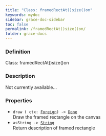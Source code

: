 ```yaml
---
title: "Class: framedRectAt()size()on"
keywords: mydoc
sidebar: grace-doc-sidebar
toc: false
permalink: /framedRectAt()size()on/
folder: grace-docs
---
```


### Definition
Class: framedRectAt()size()on  

### Description
Not currently available...  

### Properties
  
- `draw ( ctx: `[`Foreign`](/grace-documentation/Foreign)`) -> `[`Done`]({{site.baseurl}}/404)  
Draw the framed rectangle on the canvas
- `asString -> `[`String`]({{site.baseurl}}/404)  
Return description of framed rectangle
